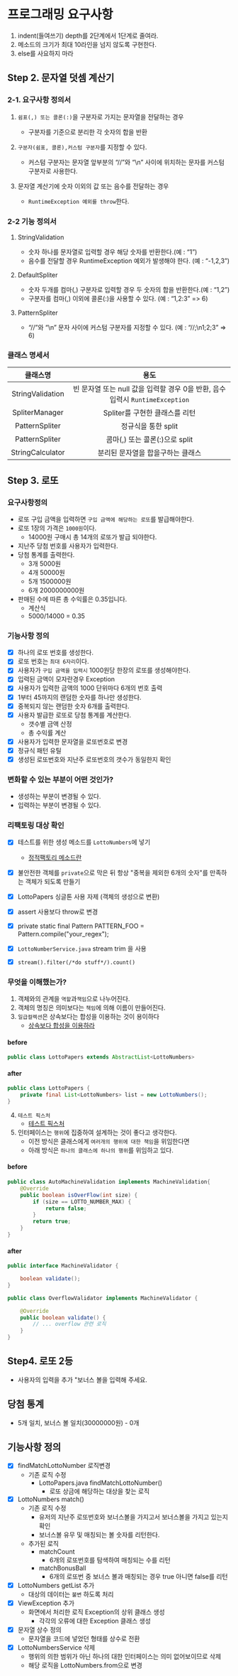 # 프로그래밍 요구사항 
1. indent(들여쓰기) depth를 2단계에서 1단계로 줄여라.
2. 메소드의 크기가 최대 10라인을 넘지 않도록 구현한다.
3. else를 사요하지 마라

## Step 2. 문자열 덧셈 계산기

### 2-1. 요구사항 정의서
1. `쉼표(,) 또는 콜론(:)`을 구분자로 가지는 문자열을 전달하는 경우
   + 구분자를 기준으로 분리한 각 숫자의 합을 반환
   

2. `구분자(쉼표, 콜론),커스텀 구분자`를 지정할 수 있다. 
   + 커스텀 구분자는 문자열 앞부분의 “//”와 “\n” 사이에 위치하는 문자를 커스텀 구분자로 사용한다.

   
3. 문자열 계산기에 숫자 이외의 값 또는 음수를 전달하는 경우 
   + `RuntimeException 예외를 throw`한다.

### 2-2 기능 정의서 
1. StringValidation
   + 숫자 하나를 문자열로 입력할 경우 해당 숫자를 반환한다.(예 : “1”)
   + 음수를 전달할 경우 RuntimeException 예외가 발생해야 한다. (예 : “-1,2,3”)

2. DefaultSpliter
   + 숫자 두개를 컴마(,) 구분자로 입력할 경우 두 숫자의 합을 반환한다.(예 : “1,2”)   
   + 구분자를 컴마(,) 이외에 콜론(:)을 사용할 수 있다. (예 : “1,2:3” => 6)

3. PatternSpliter
   + “//”와 “\n” 문자 사이에 커스텀 구분자를 지정할 수 있다. (예 : “//;\n1;2;3” => 6)   
 


### 클래스 명세서
| 클래스명 | 용도 | 
|:---:|:---:| 
|StringValidation | 빈 문자열 또는 null 값을 입력할 경우 0을 반환, 음수 입력시 `RuntimeException`|
|SpliterManager| Spliter를 구현한 클래스를 리턴|
|PatternSpliter| 정규식을 통한 split|
|PatternSpliter| 콤마(,) 또는 콜론(:)으로 split|
|StringCalculator| 분리된 문자열을 합을구하는 클래스|


## Step 3. 로또

### 요구사항정의
+ 로또 구입 금액을 입력하면 `구입 금액에 해당하는 로또`를 발급해야한다.
+ 로또 1장의 가격은 `1000원`이다.
   + 14000원 구매시 총 14개의 로또가 발급 되야한다.
+ 지난주 당첨 번호를 사용자가 입력한다.
+ 당첨 통계를 출력한다.
   + 3개 5000원
   + 4개 50000원
   + 5개 1500000원
   + 6개 2000000000원
+ 판매된 수에 따른 총 수익률은 0.35입니다.
   + 계산식
   + 5000/14000 = 0.35

### 기능사항 정의

- [x] 하나의 로또 번호를 생성한다.
- [x] 로또 번호는 `최대 6자리`이다.
- [x] 사용자가 `구입 금액을 입력시` 1000원당 한장의 로또를 생성해야한다. 
- [x] 입력된 금액이 모자란경우 Exception 
- [x] 사용자가 입력한 금액의 1000 단위마다 6개의 번호 출력 
- [x] 1부터 45까지의 랜덤한 숫자를 하나만 생성한다.
- [x] 중복되지 않는 랜덤한 숫자 6개를 출력한다. 
- [x] 사용자 발급한 로또로 당첨 통계를 계산한다. 
  - 갯수별 금액 산정 
  - 총 수익률 계산
- [x] 사용자가 입력한 문자열을 로또번호로 변경 
- [x] 정규식 패턴 유틸 
- [x] 생성된 로또번호와 지난주 로또번호의 갯수가 동일한지 확인

### 변화할 수 있는 부분이 어떤 것인가?
- 생성하는 부분이 변경될 수 있다. 
- 입력하는 부분이 변경될 수 있다.

### 리팩토링 대상 확인
- [x] 테스트를 위한 생성 메소드를 `LottoNumbers`에 넣기
  - [정적팩토리 메소드란](https://velog.io/@ljinsk3/%EC%A0%95%EC%A0%81-%ED%8C%A9%ED%86%A0%EB%A6%AC-%EB%A9%94%EC%84%9C%EB%93%9C%EB%8A%94-%EC%99%9C-%EC%82%AC%EC%9A%A9%ED%95%A0%EA%B9%8C)
- [x] 불안전한 객체를 `private`으로 막은 뒤 항상 "중복을 제외한 6개의 숫자"를 만족하는 객체가 되도록 만들기
- [x] LottoPapers 싱글톤 사용 자제 (객체의 생성으로 변환)
- [x] assert 사용보다  throw로 변경 
- [x] private static final Pattern PATTERN_FOO = Pattern.compile("your_regex");
- [x] `LottoNumberService.java` stream trim 을 사용 
- [x] `stream().filter(/*do stuff*/).count()`


### 무엇을 이해했는가?
1. 객체와의 관계을 `역할`과`책임`으로 나누어진다.
2. 객체의 명칭은 의미보다는 `책임`에 의해 이름이 만들어진다.
3. `일급컬렉션`은 상속보다는 합성을 이용하는 것이 용이하다
    - [상속보다 합성을 이용하라](https://tecoble.techcourse.co.kr/post/2020-05-18-inheritance-vs-composition/)
#### before

```java
public class LottoPapers extends AbstractList<LottoNumbers> 
```

#### after
```java
public class LottoPapers {
	private final List<LottoNumbers> list = new LottoNumbers();
} 
```

4. `테스트 픽스처`
    - [테스트 픽스처](https://jojoldu.tistory.com/611?category=1011740)
5. 인터페이스는 `행위`에 집중하여 설계하는 것이 좋다고 생각한다.
    - 이전 방식은 클래스에게 `여러개의 행위에 대한 책임`을 위임한다면
    - 아래 방식은 `하나의 클래스에 하나의 행위`를 위임하고 있다.
#### before
```java
public class AutoMachineValidation implements MachineValidation{
	@Override
	public boolean isOverFlow(int size) {
		if (size == LOTTO_NUMBER_MAX) {
			return false;
		}
		return true;
	}
}

```
#### after
```java
public interface MachineValidator {

    boolean validate();
}

public class OverflowValidator implements MachineValidator {

    @Override
    public boolean validate() {
        // ... overflow 관련 로직
    }
}
```

## Step4. 로또 2등
+ 사용자의 입력을 추가 "보너스 볼을 입력해 주세요.

## 당첨 통계
+ 5개 일치, 보너스 볼 일치(30000000원) - 0개

## 기능사항 정의

- [x] findMatchLottoNumber 로직변경
  - 기존 로직 수정 
    - LottoPapers.java findMatchLottoNumber() 
      - 로또 상금에 해당하는 대상을 찾는 로직 
- [x] LottoNumbers match() 
  - 기존 로직 수정 
    - 유저의 지난주 로또번호와 보너스볼을 가지고서 보너스볼을 가지고 있는지 확인 
    - 보너스볼 유무 및 매칭되는 볼 숫자를 리턴한다.
  - 추가된 로직 
    - matchCount 
      - 6개의 로또번호를 탐색하여 매칭되는 수를 리턴 
    - matchBonusBall
      - 6개의 로또번 중 보너스 볼과 매칭되는 경우 true 아니면 false를 리턴
- [x] LottoNumbers getList 추가 
  - 대상의 데이터는 `불변` 하도록 처리 
- [x] ViewException 추가 
  - 화면에서 처리한 로직 Exception의 상위 클래스 생성 
    - 각각의 오류에 대한 Exception 클래스 생성 
- [x] 문자열 상수 정의
  - 문자열을 코드에 넣었던 형태를 상수로 전환
- [x] LottoNumbersService 삭제 
  - 행위의 의한 범위가 아닌 하나의 대한 인터페이스는 의미 없어보이므로 삭제 
  - 해당 로직을 LottoNumbers.from으로 변경
